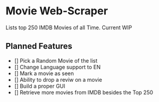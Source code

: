 # Movie Web-Scraper 
Lists top 250 IMDB Movies of all Time. 
Current WIP

## Planned Features
- [] Pick a Random Movie of the list
- [] Change Language support to EN
- [] Mark a movie as seen
- [] Ability to drop a reviw on a movie
- [] Build a proper GUI
- [] Retrieve more movies from IMDB besides the Top 250
